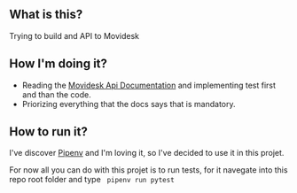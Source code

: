 ## What is this?

Trying to build and API to Movidesk

## How I'm doing it?

- Reading the [Movidesk Api Documentation](https://atendimento.movidesk.com/kb/pt-br/article/256/movidesk-ticket-api) and implementing test first and than the code.
- Priorizing everything that the docs says that is mandatory.

## How to run it?

I've discover [Pipenv](https://pipenv.readthedocs.io/en/latest/) and I'm loving it, so I've decided to use it in this projet.

For now all you can do with this projet is to run tests, for it navegate into this
repo root folder and type ` pipenv run pytest` 


